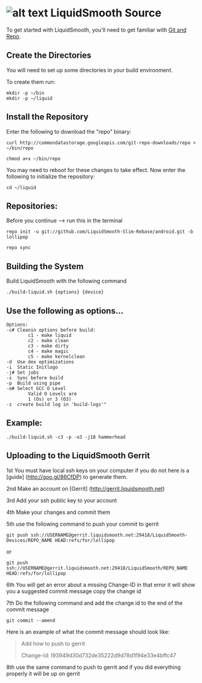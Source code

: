![alt text](http://stats.liquidsmooth.net/images/logo2.png "LiquidSmooth")
LiquidSmooth Source
===================
To get started with LiquidSmooth, you'll need to get
familiar with [Git and Repo](http://source.android.com/source/version-control.html).

Create the Directories
----------------------

You will need to set up some directories in your build environment.

To create them run:

    mkdir -p ~/bin
    mkdir -p ~/liquid

Install the Repository
----------------------

Enter the following to download the "repo" binary:

    curl http://commondatastorage.googleapis.com/git-repo-downloads/repo > ~/bin/repo

    chmod a+x ~/bin/repo

You may need to reboot for these changes to take effect. 
Now enter the following to initialize the repository:

    cd ~/liquid

Repositories:
---------------

Before you continue --> run this in the terminal

    repo init -u git://github.com/LiquidSmooth-Slim-Rebase/android.git -b lollipop

    repo sync
    

Building the System
---------------

Build LiquidSmooth with the following command

    ./build-liquid.sh {options} {device}

Use the following as options...
---------------

    Options:
    -c# Cleanin options before build:
            c1 - make liquid
            c2 - make clean
            c3 - make dirty
            c4 - make magic
            c5 - make kernelclean
    -d  Use dex optimizations
    -i  Static Initlogo
    -j# Set jobs
    -s  Sync before build
    -p  Build using pipe
    -o# Select GCC O Level
            Valid O Levels are
            1 (Os) or 3 (O3)
    -z  create build log in 'build-logs'"

Example:
---------------
    ./build-liquid.sh -c3 -p -o3 -j18 hammerhead

Uploading to the LiquidSmooth Gerrit
---------------

1st You must have local ssh keys on your computer if you do not here is a [guide] (http://goo.gl/86CfDP) to generate them.

2nd Make an account on [Gerrit] (http://gerrit.liquidsmooth.net)

3rd Add your ssh public key to your account

4th Make your changes and commit them

5th use the following command to push your commit to gerrit

    git push ssh://USERNAME@gerrit.liquidsmooth.net:29418/LiquidSmooth-Devices/REPO_NAME HEAD:refs/for/lollipop
or

    git push ssh://USERNAME@gerrit.liquidsmooth.net:29418/LiquidSmooth/REPO_NAME HEAD:refs/for/lollipop

6th You will get an error about a missing Change-ID in that error it will show you a suggested commit message copy the change id

7th Do the following command and add the change id to the end of the commit message

    git commit --amend

Here is an example of what the commit message should look like:

> Add how to push to gerrit
>
> Change-Id: I93949d30d732de35222d9d78d1f94e33e4bffc47

8th use the same command to push to gerrit and if you did everything properly it will be up on gerrit
